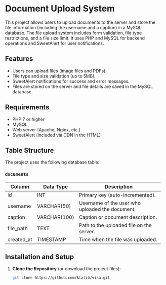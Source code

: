 # Document Upload System

This project allows users to upload documents to the server and store the file information (including the username and a caption) in a MySQL database. The file upload system includes form validation, file type restrictions, and a file size limit. It uses PHP and MySQL for backend operations and SweetAlert for user notifications.

## Features

- Users can upload files (image files and PDFs).
- File type and size validation (up to 5MB).
- SweetAlert notifications for success and error messages.
- Files are stored on the server and file details are saved in the MySQL database.

## Requirements

- PHP 7 or higher
- MySQL
- Web server (Apache, Nginx, etc.)
- SweetAlert (included via CDN in the HTML)

## Table Structure

The project uses the following database table:

### `documents`

| Column     | Data Type | Description                         |
|------------|------------|-------------------------------------|
| id         | INT        | Primary key (auto-incremented).     |
| username   | VARCHAR(50)| Username of the user who uploaded the document. |
| caption    | VARCHAR(100)| Caption or document description.    |
| file_path  | TEXT       | Path to the uploaded file on the server. |
| created_at | TIMESTAMP  | Time when the file was uploaded.    |

## Installation and Setup

1. **Clone the Repository** (or download the project files):
   ```bash
   git clone https://github.com/ktalib/visa.git
